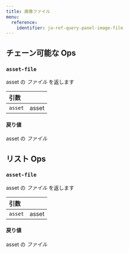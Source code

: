 ```yaml
---
title: 画像ファイル
menu:
  reference:
    identifier: ja-ref-query-panel-image-file
---
```


## チェーン可能な Ops
<h3 id="asset-file"><code>asset-file</code></h3>

asset の _ファイル_ を返します

| 引数 |  |
| :--- | :--- |
| `asset` | asset |

#### 戻り値
asset の _ファイル_


## リスト Ops
<h3 id="asset-file"><code>asset-file</code></h3>

asset の _ファイル_ を返します

| 引数 |  |
| :--- | :--- |
| `asset` | asset |

#### 戻り値
asset の _ファイル_